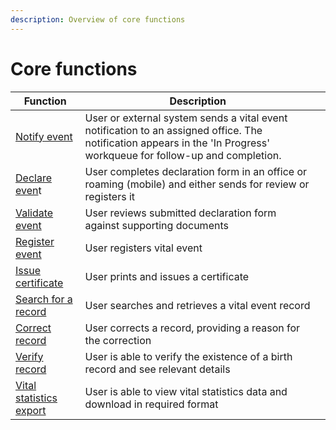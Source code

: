 ```yaml
---
description: Overview of core functions
---
```


# Core functions

| Function                                                                | Description                                                                                                                                                           |   |
| ----------------------------------------------------------------------- | --------------------------------------------------------------------------------------------------------------------------------------------------------------------- | - |
| [Notify event](core-functions/1.-notify-event.md)                       | User or external system sends a vital event notification to an assigned office. The notification appears in the 'In Progress' workqueue for follow-up and completion. |   |
| [Declare even](core-functions/2.-declare-event.md)t                     | User completes declaration form in an office or roaming (mobile) and either sends for review or registers it                                                          |   |
| [Validate event](core-functions/3.-validate-event.md)                   | User reviews submitted declaration form against supporting documents                                                                                                  |   |
| [Register event](core-functions/4.-register-event.md)                   | User registers vital event                                                                                                                                            |   |
| [Issue certificate](core-functions/5.-issue-certificate.md)             | User prints and issues a certificate                                                                                                                                  |   |
| [Search for a record](core-functions/6.-search-for-a-record.md)         | User searches and retrieves a vital event record                                                                                                                      |   |
| [Correct record](core-functions/7.-correct-record.md)                   | User corrects a record, providing a reason for the correction                                                                                                         |   |
| [Verify record](core-functions/8.-verify-record.md)                     | User is able to verify the existence of a birth record and see relevant details                                                                                       |   |
| [Vital statistics export](core-functions/9.-vital-statistics-export.md) | User is able to view vital statistics data and download in required format                                                                                            |   |
